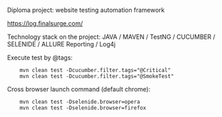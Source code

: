 Diploma project: website testing automation framework 

https://log.finalsurge.com/


Technology stack on the project: 
            JAVA / MAVEN / TestNG / CUCUMBER / SELENIDE / ALLURE Reporting / Log4j

Execute test by @tags:

        mvn clean test -Dcucumber.filter.tags="@Critical"
        mvn clean test -Dcucumber.filter.tags="@SmokeTest"

Cross browser launch command (default chrome):

        mvn clean test -Dselenide.browser=opera
        mvn clean test -Dselenide.browser=firefox